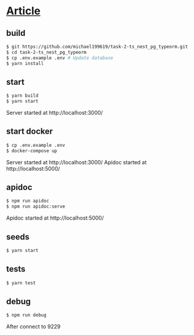 # [Article](https://vk.com/@-202627164-the-technical-task-3)

## build
```bash
$ git https://github.com/michael199619/task-2-ts_nest_pg_typeorm.git
$ cd task-2-ts_nest_pg_typeorm
$ cp .env.example .env # Update database 
$ yarn install
```

## start

```bash
$ yarn build
$ yarn start 
```
Server started at http://localhost:3000/

## start docker

```bash
$ cp .env.example .env
$ docker-compose up 
```
Server started at http://localhost:3000/
Apidoc started at http://localhost:5000/

## apidoc

```bash
$ npm run apidoc
$ npm run apidoc:serve
```
Apidoc started at http://localhost:5000/

## seeds
```bash
$ yarn start
```

## tests
```bash
$ yarn test
```

## debug

```bash
$ npm run debug
```

After connect to 9229
